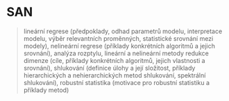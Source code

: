 # SAN
> lineární regrese (předpoklady, odhad parametrů modelu, interpretace modelu, výběr relevantních proměnných, statistické srovnání mezi modely), nelineární regrese (příklady konkrétních algoritmů a jejich srovnání), analýza rozptylu, lineární a nelineární metody redukce dimenze (cíle, příklady konkrétních algoritmů, jejich vlastnosti a srovnání), shlukování (definice úlohy a její složitost, příklady hierarchických a nehierarchických metod shlukování, spektrální shlukování), robustní statistika (motivace pro robustní statistiku a příklady metod)

